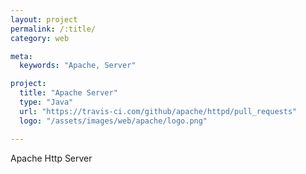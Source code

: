 ```yaml
---
layout: project
permalink: /:title/
category: web

meta:
  keywords: "Apache, Server"

project:
  title: "Apache Server"
  type: "Java"
  url: "https://travis-ci.com/github/apache/httpd/pull_requests"
  logo: "/assets/images/web/apache/logo.png"

---	
```

<p>Apache Http Server</p>